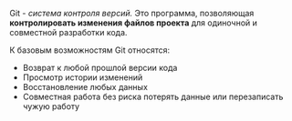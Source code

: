 Git - *система контроля версий.*
Это программа, позволяющая **контролировать изменения файлов проекта** для одиночной и совместной разработки кода.

К базовым возможностям Git относятся:
- Возврат к любой прошлой версии кода
- Просмотр истории изменений
- Восстановление любых данных
- Совместная работа без риска потерять данные или перезаписать чужую работу
